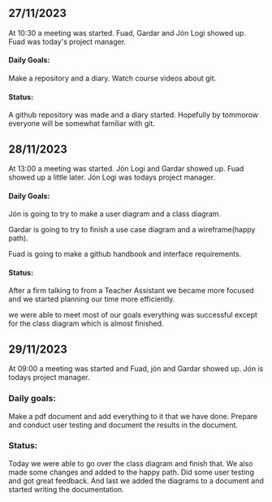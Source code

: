 ## 27/11/2023

At 10:30 a meeting was started. Fuad, Gardar and Jón Logi showed up.
Fuad was today's project manager.

#### Daily Goals: 

Make a repository and a diary.
Watch course videos about git.

#### Status:

A github repository was made and a diary started. 
Hopefully by tommorow everyone will be somewhat familiar with git.

## 28/11/2023

At 13:00 a meeting was started. Jón Logi and Gardar showed up. Fuad showed up a little later.
Jón Logi was todays project manager.

#### Daily Goals: 

Jón is going to try to make a user diagram and a class diagram. 

Gardar is going to try to finish a use case diagram and a wireframe(happy path). 

Fuad is going to make a github handbook and interface requirements.

#### Status:

After a firm talking to from a Teacher Assistant we became more focused and we started planning our time more efficiently.

we were able to meet most of our goals everything was successful except for the class diagram which is almost finished.

## 29/11/2023

At 09:00 a meeting was started and Fuad, jón and Gardar showed up.
Jón is todays project manager.

### Daily goals:

Make a pdf document and add everything to it that we have done.
Prepare and conduct user testing and document the results in the document.

### Status:

Today we were able to go over the class diagram and finish that. We also made some changes and added to the happy path. Did some user testing and got great feedback. And last we added the diagrams to a document and started writing the documentation.
